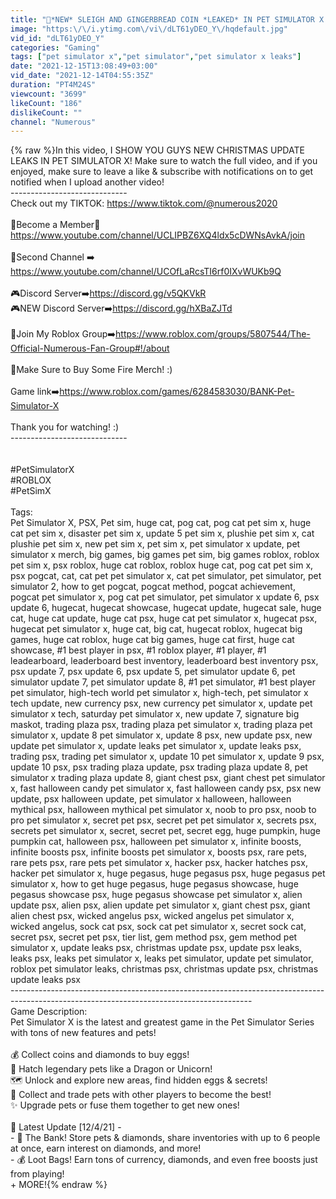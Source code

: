 ```yaml
---
title: "🎅*NEW* SLEIGH AND GINGERBREAD COIN *LEAKED* IN PET SIMULATOR X! (Roblox)"
image: "https:\/\/i.ytimg.com\/vi\/dLT61yDEO_Y\/hqdefault.jpg"
vid_id: "dLT61yDEO_Y"
categories: "Gaming"
tags: ["pet simulator x","pet simulator","pet simulator x leaks"]
date: "2021-12-15T13:08:49+03:00"
vid_date: "2021-12-14T04:55:35Z"
duration: "PT4M24S"
viewcount: "3699"
likeCount: "186"
dislikeCount: ""
channel: "Numerous"
---
```

{% raw %}In this video, I SHOW YOU GUYS NEW CHRISTMAS UPDATE LEAKS IN PET SIMULATOR X! Make sure to watch the full video, and if you enjoyed, make sure to leave a like &amp; subscribe with notifications on to get notified when I upload another video!<br />-----------------------------<br />Check out my TIKTOK: <a rel="nofollow" target="blank" href="https://www.tiktok.com/@numerous2020">https://www.tiktok.com/@numerous2020</a><br /><br />🌟Become a Member🌟 <br /><a rel="nofollow" target="blank" href="https://www.youtube.com/channel/UCLIPBZ6XQ4ldx5cDWNsAvkA/join">https://www.youtube.com/channel/UCLIPBZ6XQ4ldx5cDWNsAvkA/join</a><br /><br />🌟Second Channel ➡️ <a rel="nofollow" target="blank" href="https://www.youtube.com/channel/UCOfLaRcsTI6rf0IXvWUKb9Q">https://www.youtube.com/channel/UCOfLaRcsTI6rf0IXvWUKb9Q</a><br /><br />🎮Discord Server➡️<a rel="nofollow" target="blank" href="https://discord.gg/v5QKVkR">https://discord.gg/v5QKVkR</a><br />🎮NEW Discord Server➡️<a rel="nofollow" target="blank" href="https://discord.gg/hXBaZJTd">https://discord.gg/hXBaZJTd</a><br /><br />👕Join My Roblox Group➡️<a rel="nofollow" target="blank" href="https://www.roblox.com/groups/5807544/The-Official-Numerous-Fan-Group#!/about">https://www.roblox.com/groups/5807544/The-Official-Numerous-Fan-Group#!/about</a><br /><br />👕Make Sure to Buy Some Fire Merch! :)<br /><br />Game link➡️<a rel="nofollow" target="blank" href="https://www.roblox.com/games/6284583030/BANK-Pet-Simulator-X">https://www.roblox.com/games/6284583030/BANK-Pet-Simulator-X</a><br /><br />Thank you for watching! :)<br />-----------------------------<br /><br /><br />#PetSimulatorX<br />#ROBLOX<br />#PetSimX<br /><br />Tags:<br />Pet Simulator X, PSX, Pet sim, huge cat, pog cat, pog cat pet sim x, huge cat pet sim x, disaster pet sim x, update 5 pet sim x, plushie pet sim x, cat plushie pet sim x, new pet sim x, pet sim x, pet simulator x update, pet simulator x merch, big games, big games pet sim, big games roblox, roblox pet sim x, psx roblox, huge cat roblox, roblox huge cat, pog  cat pet sim x, psx pogcat, cat, cat pet pet simulator x, cat pet simulator, pet simulator, pet simulator 2, how to get pogcat, pogcat method, pogcat achievement, pogcat pet simulator x, pog cat pet simulator,  pet simulator x update 6, psx update 6, hugecat, hugecat showcase, hugecat update, hugecat sale, huge cat, huge cat update, huge cat psx, huge cat pet simulator x, hugecat psx, hugecat pet simulator x, huge cat, big cat, hugecat roblox, hugecat big games, huge cat roblox, huge cat big games, huge cat first, huge cat showcase, #1 best player in psx, #1 roblox player, #1 player, #1 leadearboard, leaderboard best inventory, leaderboard best inventory psx, psx update 7, psx update 6, psx update 5, pet simulator update 6, pet simulator update 7, pet simulator update 8, #1 pet simulator, #1 best player pet simulator, high-tech world pet simulator x, high-tech, pet simulator x tech update,  new currency psx, new currency pet simulator x, update pet simulator x tech, saturday pet simulator x, new update 7, signature big maskot, trading plaza psx, trading plaza pet simulator x, trading plaza pet simulator x, update 8 pet simulator x, update 8 psx, new update psx, new update pet simulator x, update leaks pet simulator x, update leaks psx, trading psx, trading pet simulator x, update 10 pet simulator x, update 9 psx, update 10 psx, psx trading plaza update, psx trading plaza update 8, pet simulator x trading plaza update 8,  giant chest psx, giant chest pet simulator x, fast halloween candy pet simulator x, fast halloween candy psx, psx new update, psx halloween update, pet simulator x halloween, halloween mythical psx, halloween mythical pet simulator x, noob to pro psx, noob to pro pet simulator x, secret pet psx, secret pet pet simulator x, secrets psx, secrets pet simulator x, secret, secret pet, secret egg, huge pumpkin, huge pumpkin cat, halloween psx, halloween pet simulator x, infinite boosts, infinite boosts psx, infinite boosts pet simulator x, boosts psx, rare pets, rare pets psx, rare pets pet simulator x, hacker psx, hacker hatches psx, hacker pet simulator x, huge pegasus, huge pegasus psx, huge pegasus pet simulator x, how to get huge pegasus, huge pegasus showcase, huge pegasus showcase psx, huge pegasus showcase pet simulator x, alien update psx, alien psx, alien update pet simulator x, giant chest psx, giant alien chest psx, wicked angelus psx, wicked angelus pet simulator x, wicked angelus, sock cat psx, sock cat pet simulator x, secret sock cat, secret psx, secret pet psx, tier list, gem method psx, gem method pet simulator x, update leaks psx, christmas update psx, update psx leaks, leaks psx, leaks pet simulator x, leaks pet simulator, update pet simulator, roblox pet simulator leaks, christmas psx, christmas update psx, christmas update leaks psx<br />------------------------------------------------------------------------------------------------------------------------------------------<br />Game Description: <br />Pet Simulator X is the latest and greatest game in the Pet Simulator Series with tons of new features and pets!<br /><br />💰 Collect coins and diamonds to buy eggs!<br />🥚 Hatch legendary pets like a Dragon or Unicorn!<br />🗺️ Unlock and explore new areas, find hidden eggs &amp; secrets!<br />🔄 Collect and trade pets with other players to become the best! <br />✨ Upgrade pets or fuse them together to get new ones!<br /><br />🎁 Latest Update [12/4/21] -<br />- 🏦 The Bank! Store pets &amp; diamonds, share inventories with up to 6 people at once, earn interest on diamonds, and more!<br />- 💰 Loot Bags! Earn tons of currency, diamonds, and even free boosts just from playing!<br />+ MORE!{% endraw %}
